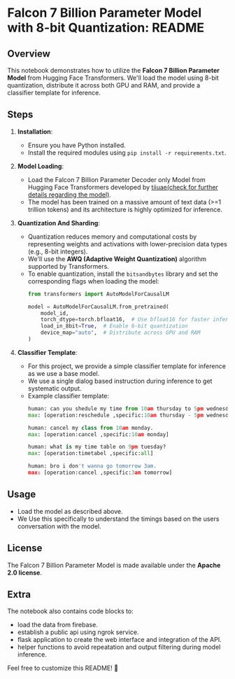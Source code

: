 # Falcon 7 Billion Parameter Model with 8-bit Quantization: README

## Overview
This notebook demonstrates how to utilize the **Falcon 7 Billion Parameter Model** from Hugging Face Transformers. We'll load the model using 8-bit quantization, distribute it across both GPU and RAM, and provide a classifier template for inference.

## Steps

1. **Installation**:
    - Ensure you have Python installed.
    - Install the required modules using `pip install -r requirements.txt`.

2. **Model Loading**:
    - Load the Falcon 7 Billion Parameter Decoder only Model from Hugging Face Transformers developed by [tiiuae(check for further details regarding the model)](https://huggingface.co/tiiuae/falcon-7b-instruct).
    - The model has been trained on a massive amount of text data (>=1 trillion tokens) and its architecture is highly optimized for inference.

3. **Quantization And Sharding**:
    - Quantization reduces memory and computational costs by representing weights and activations with lower-precision data types (e.g., 8-bit integers).
    - We'll use the **AWQ (Adaptive Weight Quantization)** algorithm supported by Transformers.
    - To enable quantization, install the `bitsandbytes` library and set the corresponding flags when loading the model:
        ```python
        from transformers import AutoModelForCausalLM

        model = AutoModelForCausalLM.from_pretrained(
            model_id,
            torch_dtype=torch.bfloat16,  # Use bfloat16 for faster inference
            load_in_8bit=True,  # Enable 8-bit quantization
            device_map="auto",  # Distribute across GPU and RAM
        )
        ```

4. **Classifier Template**:
    - For this project, we provide a simple classifier template for inference as we use a base model.
    - We use a single dialog based instruction during inference to get systematic output.
    - Example classifier template:
        ```python
        human: can you shedule my time from 10am thursday to 5pm wednesday.
        max: [operation:reschedule ,specific:10am thursday - 5pm wednesday]
        
        human: cancel my class from 10am monday.
        max: [operation:cancel ,specific:10am monday]
        
        human: what is my time table on 9pm tuesday?
        max: [operation:timetabel ,specific:all]
        
        human: bro i don't wanna go tomorrow 3am.
        max: [operation:cancel ,specific:3am tomorrow]
        ```

## Usage
- Load the model as described above.
- We Use this specifically to understand the timings based on the users conversation with the model.

## License
The Falcon 7 Billion Parameter Model is made available under the **Apache 2.0 license**.

## Extra
The notebook also contains code blocks to:
- load the data from firebase.
- establish a public api using ngrok service.
- flask application to create the web interface and integration of the API.
- helper functions to avoid repeatation and output filtering during model inference.
  
Feel free to customize this README! 🚀
